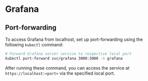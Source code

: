 # Grafana

## Port-forwarding

To access Grafana from localhost, set up port-forwarding using the following `kubectl` command:

```bash
# Forward Grafana server service to respective local port
kubectl port-forward svc/grafana 3000:3000 -n grafana
```

After running these command, you can access the service at `https://localhost:<port>` via the specified local port.